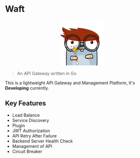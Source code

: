 # Waft

<p align="center">
  <img height="150" src="./logo.png"  alt="Waft" title="Waft">
</p>

> An API Gateway written in Go

This is a lightweight API Gateway and Management Platform, It's **Developing** currently.

## Key Features
* Load Balance
* Service Discovery
* Plugin
* JWT Authorization
* API Retry After Failure
* Backend Server Health Check
* Management of API
* Circuit Breaker